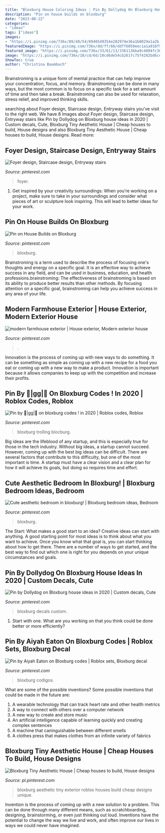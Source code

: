 ```yaml
---
title: "Bloxburg House Coloring Ideas : Pin By Dollydog On Bloxburg House Ideas In 2020"
description: "Pin on house builds on bloxburg"
date: "2023-08-22"
categories:
- "ideas"
tags: ["ideas"]
images:
- "https://i.pinimg.com/736x/89/40/54/8940549354e282974e36a1b8029a1a2b.jpg"
featuredImage: "https://i.pinimg.com/736x/dd/ff/60/ddff6050eec1a1a918f96c86dff43063.jpg"
featured_image: "https://i.pinimg.com/736x/33/61/13/336113bba9c4094fc36c0f7c495a1a76.jpg"
image: "https://i.pinimg.com/736x/10/cd/6d/10cd6de54cb261fc75f4282bd6cebf39.jpg"
ShowToc: true
author: "Christina Baumbach"
---
```



Brainstroming is a unique form of mental practice that can help improve your concentration, focus, and memory. Brainstroming can be done in many ways, but the most common is to focus on a specific task for a set amount of time and then take a break. Brainstroming can also be used for relaxation, stress relief, and improved thinking skills.

	

		
searching about Foyer design, Staircase design, Entryway stairs you've visit to the right web. We have 8 Images about Foyer design, Staircase design, Entryway stairs like Pin by Dollydog on Bloxburg house ideas in 2020 | Custom decals, Cute, Bloxburg Tiny Aesthetic House | Cheap houses to build, House designs and also Bloxburg Tiny Aesthetic House | Cheap houses to build, House designs. Read more:
		
    
## Foyer Design, Staircase Design, Entryway Stairs

<img loading=lazy src="https://i.pinimg.com/736x/37/0c/52/370c5230a170880a25cdefc86f479cba.jpg" onerror="this.onerror=null;this.src='https://tse1.mm.bing.net/th?id=OIP.K32klFUoBq7_UFUjcdpEtAHaKE&amp;pid=15.1';" alt="Foyer design, Staircase design, Entryway stairs">

_Source: pinterest.com_

>foyer. 

	

1. Get inspired by your creativity surroundings: When you’re working on a project, make sure to take in your surroundings and consider what pieces of art or sculpture look inspiring. This will lead to better ideas for your work.

    
## Pin On House Builds On Bloxburg

<img loading=lazy src="https://i.pinimg.com/736x/dd/ff/60/ddff6050eec1a1a918f96c86dff43063.jpg" onerror="this.onerror=null;this.src='https://tse2.mm.bing.net/th?id=OIP.QPjxolGIQtsGSKSspjoB3gHaEK&amp;pid=15.1';" alt="Pin on House Builds on Bloxburg">

_Source: pinterest.com_

>bloxburg. 

	

Brainstroming is a term used to describe the process of focusing one's thoughts and energy on a specific goal. It is an effective way to achieve success in any field, and can be used in business, education, and health professions.brainstroming: The effectiveness of brainstroming is based on its ability to produce better results than other methods. By focusing attention on a specific goal, brainstroming can help you achieve success in any area of your life.

    
## Modern Farmhouse Exterior | House Exterior, Modern Exterior House

<img loading=lazy src="https://i.pinimg.com/736x/10/cd/6d/10cd6de54cb261fc75f4282bd6cebf39.jpg" onerror="this.onerror=null;this.src='https://tse4.mm.bing.net/th?id=OIP.3UHrZbjKN8WhpIov9odIpgHaFC&amp;pid=15.1';" alt="modern farmhouse exterior | House exterior, Modern exterior house">

_Source: pinterest.com_

>. 

	

Innovation is the process of coming up with new ways to do something. It can be something as simple as coming up with a new recipe for a food you eat or coming up with a new way to make a product. Innovation is important because it allows companies to keep up with the competition and increase their profits.

    
## Pin By 🍒|gg|🍒 On Bloxburg Codes ! In 2020 | Roblox Codes, Roblox

<img loading=lazy src="https://i.pinimg.com/736x/3f/a3/f1/3fa3f1527afe1a846c53f73a54a9b47c.jpg" onerror="this.onerror=null;this.src='https://tse3.mm.bing.net/th?id=OIP.XxpjbpANMBWeTEnC3msZEgHaIc&amp;pid=15.1';" alt="Pin by 🍒|gg|🍒 on bloxburg codes ! in 2020 | Roblox codes, Roblox">

_Source: pinterest.com_

>bloxburg trolling blocburg. 

	

Big ideas are the lifeblood of any startup, and this is especially true for those in the tech industry. Without big ideas, a startup cannot succeed. However, coming up with the best big ideas can be difficult. There are several factors that contribute to this difficulty, but one of the most important is time. A startup must have a clear vision and a clear plan for how it will achieve its goals, but doing so requires time and effort.

    
## Cute Aesthetic Bedroom In Bloxburg! | Bloxburg Bedroom Ideas, Bedroom

<img loading=lazy src="https://i.pinimg.com/736x/cd/a2/0c/cda20cc030dbf3f533ad169e15872069.jpg" onerror="this.onerror=null;this.src='https://tse2.mm.bing.net/th?id=OIP.7Dz2ZiHnQOYC_2WAPQsztgHaDj&amp;pid=15.1';" alt="Cute aesthetic bedroom in bloxburg! | Bloxburg bedroom ideas, Bedroom">

_Source: pinterest.com_

>bloxburg. 

	

The Start: What makes a good start to an idea?
Creative ideas can start with anything. A good starting point for most ideas is to think about what you want to achieve. Once you know what that goal is, you can start thinking about how to get there. There are a number of ways to get started, and the best way to find out which one is right for you depends on your unique circumstances and goals.

    
## Pin By Dollydog On Bloxburg House Ideas In 2020 | Custom Decals, Cute

<img loading=lazy src="https://i.pinimg.com/736x/33/61/13/336113bba9c4094fc36c0f7c495a1a76.jpg" onerror="this.onerror=null;this.src='https://tse4.mm.bing.net/th?id=OIP.4fAOmzG1SumC1c65KgLxUgHaHa&amp;pid=15.1';" alt="Pin by Dollydog on Bloxburg house ideas in 2020 | Custom decals, Cute">

_Source: pinterest.com_

>bloxburg decals custom. 

	

1. Start with one. What are you working on that you think could be done better or more efficiently?

    
## Pin By Aiyah Eaton On Bloxburg Codes | Roblox Sets, Bloxburg Decal

<img loading=lazy src="https://i.pinimg.com/736x/89/40/54/8940549354e282974e36a1b8029a1a2b.jpg" onerror="this.onerror=null;this.src='https://tse1.mm.bing.net/th?id=OIP.5cA8GS3sxAbxFwmmzPNJkQHaHI&amp;pid=15.1';" alt="Pin by Aiyah Eaton on Bloxburg codes | Roblox sets, Bloxburg decal">

_Source: pinterest.com_

>bloxburg codigos. 

	

What are some of the possible inventions?
Some possible inventions that could be made in the future are: 
1. A wearable technology that can track heart rate and other health metrics 
2. A way to connect with others over a computer network 
3. A new way to create and store music 
4. An artificial intelligence capable of learning quickly and creating complex sentences 
5. A machine that caninguishable between different smells 
6. A clothes press that makes clothes from an infinite variety of fabrics 

    
## Bloxburg Tiny Aesthetic House | Cheap Houses To Build, House Designs

<img loading=lazy src="https://i.pinimg.com/736x/1a/8f/52/1a8f52221a764a82d371cd9a3326aaff.jpg" onerror="this.onerror=null;this.src='https://tse3.mm.bing.net/th?id=OIP.jBTTL4AmWmcU8khLGPNZ7gHaEv&amp;pid=15.1';" alt="Bloxburg Tiny Aesthetic House | Cheap houses to build, House designs">

_Source: pl.pinterest.com_

>bloxburg aesthetic tiny exterior roblox houses build cheap designs unique. 

	

Invention is the process of coming up with a new solution to a problem. This can be done through many different means, such as scratchboarding, designing, brainstorming, or even just thinking out loud. Inventions have the potential to change the way we live and work, and often improve our lives in ways we could never have imagined.

